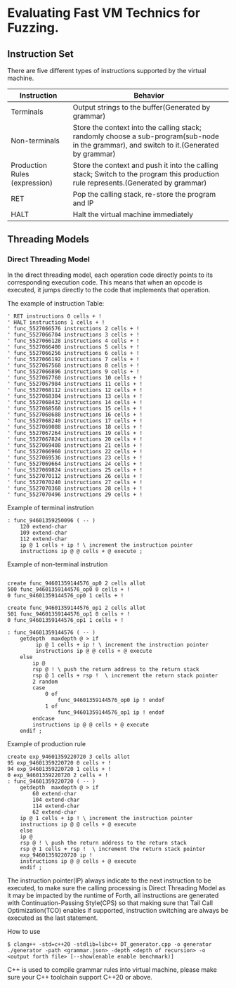 # Evaluating Fast VM Technics for Fuzzing.

## Instruction Set

There are five different types of instructions supported by the virtual machine.

| Instruction                      | Behavior                                                                                     |
|----------------------------------|----------------------------------------------------------------------------------------------|
| Terminals                        | Output strings to the buffer(Generated by grammar)                                                                |
| Non-terminals                    | Store the context into the calling stack; randomly choose a sub-program(sub-node in the grammar), and switch to it.(Generated by grammar) |
| Production Rules (expression)    | Store the context and push it into the calling stack; Switch to the program this production rule represents.(Generated by grammar) |
| RET                              | Pop the calling stack, re-store the program and IP                                           |
| HALT                             | Halt the virtual machine immediately                                                         |


## Threading Models 

### Direct Threading Model

In the direct threading model, each operation code directly points to its corresponding execution code. This means that when an opcode is executed, it jumps directly to the code that implements that operation.

The example of instruction Table:
``` Forth
' RET instructions 0 cells + ! 
' HALT instructions 1 cells + ! 
' func_5527066576 instructions 2 cells + ! 
' func_5527066704 instructions 3 cells + ! 
' func_5527066128 instructions 4 cells + ! 
' func_5527066400 instructions 5 cells + ! 
' func_5527066256 instructions 6 cells + ! 
' func_5527066192 instructions 7 cells + ! 
' func_5527067568 instructions 8 cells + ! 
' func_5527066896 instructions 9 cells + ! 
' func_5527067760 instructions 10 cells + ! 
' func_5527067984 instructions 11 cells + ! 
' func_5527068112 instructions 12 cells + ! 
' func_5527068304 instructions 13 cells + ! 
' func_5527068432 instructions 14 cells + ! 
' func_5527068560 instructions 15 cells + ! 
' func_5527068688 instructions 16 cells + ! 
' func_5527068240 instructions 17 cells + ! 
' func_5527069088 instructions 18 cells + ! 
' func_5527067264 instructions 19 cells + ! 
' func_5527067824 instructions 20 cells + ! 
' func_5527069408 instructions 21 cells + ! 
' func_5527066960 instructions 22 cells + ! 
' func_5527069536 instructions 23 cells + ! 
' func_5527069664 instructions 24 cells + ! 
' func_5527069824 instructions 25 cells + ! 
' func_5527070112 instructions 26 cells + ! 
' func_5527070240 instructions 27 cells + ! 
' func_5527070368 instructions 28 cells + ! 
' func_5527070496 instructions 29 cells + ! 
```

Example of terminal instrution
``` Forth
: func_94601359250096 ( -- )
    120 extend-char
    109 extend-char
    112 extend-char
    ip @ 1 cells + ip ! \ increment the instruction pointer
    instructions ip @ @ cells + @ execute ;
```

Example of non-terminal instrution
``` Forth

create func_94601359144576_op0 2 cells allot
500 func_94601359144576_op0 0 cells + !
0 func_94601359144576_op0 1 cells + !

create func_94601359144576_op1 2 cells allot
501 func_94601359144576_op1 0 cells + !
0 func_94601359144576_op1 1 cells + !

: func_94601359144576 ( -- )
    getdepth  maxdepth @ > if
         ip @ 1 cells + ip ! \ increment the instruction pointer
         instructions ip @ @ cells + @ execute 
    else
        ip @ 
        rsp @ ! \ push the return address to the return stack 
        rsp @ 1 cells + rsp !  \ increment the return stack pointer 
        2 random
        case
            0 of
                func_94601359144576_op0 ip ! endof
            1 of
                func_94601359144576_op1 ip ! endof
        endcase
        instructions ip @ @ cells + @ execute 
    endif ; 
```

Example of production rule
``` Forth
create exp_94601359220720 3 cells allot
95 exp_94601359220720 0 cells + !
94 exp_94601359220720 1 cells + !
0 exp_94601359220720 2 cells + !
: func_94601359220720 ( -- )
    getdepth  maxdepth @ > if
        60 extend-char 
        104 extend-char 
        114 extend-char 
        62 extend-char 
    ip @ 1 cells + ip ! \ increment the instruction pointer
    instructions ip @ @ cells + @ execute 
    else
    ip @ 
    rsp @ ! \ push the return address to the return stack 
    rsp @ 1 cells + rsp !  \ increment the return stack pointer 
    exp_94601359220720 ip !
    instructions ip @ @ cells + @ execute 
    endif ; 
```

The instruction pointer(IP) always indicate to the next instruction to be executed, to make sure the calling processing is Direct Threading Model as it may be impacted by the runtime of Forth, all instructions are generated with Continuation-Passing Style(CPS) so that making sure that Tail Call Optimization(TCO) enables if supported, instruction switching are always be executed as the last statement.

How to use
```
$ clang++ -std=c++20 -stdlib=libc++ DT_generator.cpp -o generator
./generator -path <grammar.json> -depth <depth of recursion> -o <output forth file> [--show(enable enable benchmark)]
```
C++ is used to compile grammar rules into virtual machine, please make sure your C++ toolchain support C++20 or above.